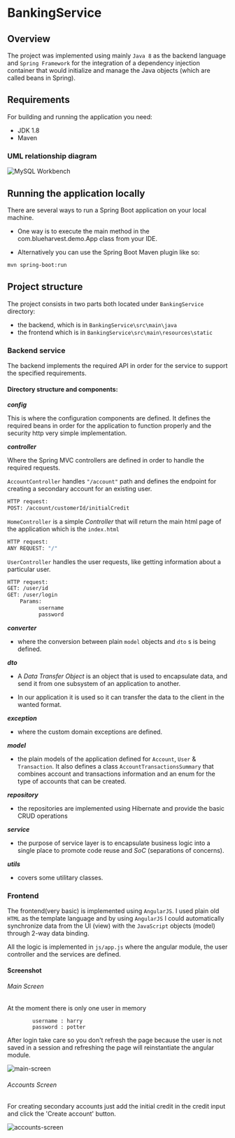 # BankingService

## Overview

The project was implemented using mainly `Java 8` as the backend language and `Spring Framework` for the integration of a dependency injection container that would initialize and manage the Java objects (which are called beans in Spring).

## Requirements
For building and running the application you need:
* JDK 1.8
* Maven 

### UML relationship diagram 

![MySQL Workbench](https://user-images.githubusercontent.com/23499989/57521290-25182d80-7320-11e9-9a5a-725cc93f2930.jpg)

## Running the application locally
There are several ways to run a Spring Boot application on your local machine. 

- One way is to execute the main method in the com.blueharvest.demo.App class from your IDE.

- Alternatively you can use the Spring Boot Maven plugin like so:

```sh
mvn spring-boot:run
```

## Project structure

The project consists in two parts both located under `BankingService` directory:

- the backend, which is in `BankingService\src\main\java`
- the frontend which is in `BankingService\src\main\resources\static`

### Backend service

The backend implements the required API in order for the service to support the specified requirements.

#### Directory structure and components:

**_config_**

This is where the configuration components are defined. It defines the required beans in order for the application to function properly and the security http very simple implementation.

**_controller_**

Where the Spring MVC controllers are defined in order to handle the required requests.

`AccountController` handles `"/account"` path and defines the endpoint for creating a secondary account for an existing user.

```sh
HTTP request:
POST: /account/customerId/initialCredit
```
            
`HomeController` is a simple _Controller_ that will return the main html page of the application which is the `index.html`

```sh
HTTP request:
ANY REQUEST: "/"
```
          
`UserController` handles the user requests, like getting information about a particular user.

```sh
HTTP request:
GET: /user/id
GET: /user/login
    Params:
          username
          password
```          
                    
**_converter_**

* where the conversion between plain `model` objects and `dto` s is being defined.

**_dto_**

* A _Data Transfer Object_ is an object that is used to encapsulate data, and send it from one subsystem of an application to another.

* In our application it is used so it can transfer the data to the client in the wanted format.

**_exception_**

* where the custom domain exceptions are defined.

**_model_**

* the plain models of the application defined for `Account`, `User` & `Transaction`.
It also defines a class `AccountTransactionsSummary` that combines account and transactions information and an enum for the type of accounts that can be created.

**_repository_** 

* the repositories are implemented using Hibernate and provide the basic CRUD operations

**_service_**

* the purpose of service layer is to encapsulate business logic into a single place to promote code reuse and _SoC_ (separations of concerns).

**_utils_** 
* covers some utilitary classes.

### Frontend

The frontend(very basic) is implemented using `AngularJS`. I used plain old `HTML` as the template language and by using `AngularJS` I could automatically synchronize data from the UI (view) with the `JavaScript` objects (model) through 2-way data binding. 

All the logic is implemented in `js/app.js` where the angular module, the user controller and the services are defined.

#### Screenshot

###### Main Screen

At the moment there is only one user in memory
            
            username : harry
            password : potter
         
After login take care so you don't refresh the page because the user is not saved in a session and refreshing the page will reinstantiate the angular module.

![main-screen](./screenshots/main-screen.png)

###### Accounts Screen

For creating secondary accounts just add the initial credit in the credit input and click the 'Create account' button.

![accounts-screen](./screenshots/accounts-screen.png)


